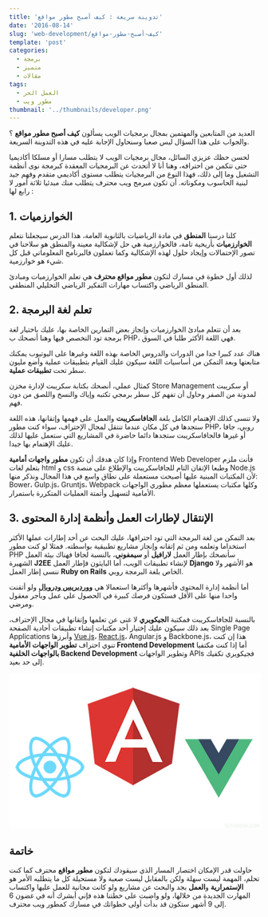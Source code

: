 ```yaml
---
title: 'تدوينة سريعة : كيف أصبح مطور مواقع'
date: '2016-08-14'
slug: 'web-development/كيف-أصبح-مطور-مواقع'
template: 'post'
categories:
  - برمجة
  - متميز
  - مقالات
tags:
  - العمل الحر
  - مطور ويب
thumbnail: '../thumbnails/developer.png'
---
```


العديد من المتابعين والمهتمين بمجال برمجيات الويب يسألون **كيف أصبح مطور مواقع** ؟ والجواب على هذا السؤال ليس صعبا وسنحاول الإجابة عليه في هذه التدوينة السريعة.

لحسن حظك عزيزي السائل، مجال برمجيات الويب لا يتطلب مسارا أو مسلكا أكاديميا حتى تتكمن من احترافه، وهنا أنا لا أتحدث عن البرمجيات المعقدة كبرمجة نوى أنظمة التشغيل وما إلى ذلك، فهذا النوع من البرمجيات يتطلب مستوى أكاديمي متقدم وفهم جيد لبنية الحاسوب ومكوناته. أن تكون مبرمج ويب محترف يتطلب منك مبدئيا ثلاثة أمور لا رابع لها :

## 1\. الخوارزميات

كلنا درسنا **المنطق** في مادة الرياضيات بالثانوية العامة، هذا الدرس سيجعلنا نتعلم **الخوارزميات** بأريحية تامة، فالخوارزمية هي حل لإشكالية معينة والمنطق هو سلاحنا في تصور الإحتمالات وإيجاد حلول لهذه الإشكالية وكما تعملون فالبرنامج المعلوماتي قبل كل شيء هو خوارزمية.

لذلك أول خطوة في مسارك لتكون **مطور مواقع محترف** هي تعلم الخوارزميات ومبادئ المنطق الرياضي واكتساب مهارات التفكير الرياضي التحليلي المنطقي.

## 2\. تعلم لغة البرمجة

بعد أن تتعلم مبادئ الخوارزميات وإنجاز بعض التمارين الخاصة بها، عليك باختيار لغة برمجة تود التخصص فيها وهنا أنصحك ب PHP، فهي اللغة الأكثر طلبا في السوق.

هناك عدد كبيرا جدا من الدورات والدروس الخاصة بهذه اللغة وغيرها على اليوتيوب يمكنك متابعتها وبعد التمكن من أساسيات اللغة سيكون عليك القيام بتطبيقات عملية وأضع مليون سطر تحت **تطبيقات عملية**.

كمثال عملي، أنصحك بكتابة سكريبت لإدارة مخزن Store Management أو سكريبت لمدونة من الصفر وحاول أن تفهم كل سطر برمجي تكتبه وإياك والنسخ واللصق من دون فهم.

ولا تنسى كذلك الإهتمام الكامل بلغة **الجافاسكريبت** والعمل على فهمها وإتقانها، هذه اللغة ستجدها في كل مكان عندما تنتقل لمجال الإحتراف، سواء كنت مطور PHP، روبي، جافا أو غيرها فالجافاسكريبت ستجدها دائما حاضرة في المشاريع التي ستعمل عليها لذلك عليك الإهتمام بها جيدا.

وإذا كان هدفك أن تكون **مطور واجهات أمامية** Frontend Web Developer فأنت ملزم بتعلم لغات html و css وطبعا الإتقان التام للجافاسكريبت والإطلاع على منصة Node.js لأن المكتبات المبنية عليها أصبحت مستعملة على نطاق واسع في هذا المجال ونذكر منها: Bower، Gulp.js، Gruntjs، Webpack وكلها مكتبات يستعملها معظم مطوري الواجهات الأمامية لتسهيل وأتمتة العمليات المتكررة باستمرار.

## 3\. الإنتقال لإطارات العمل وأنظمة إدارة المحتوى

بعد التمكن من لغة البرمجة التي تود احترافها، عليك البحث عن أحد إطارات عملها الأكثر استخداما وتعلمه ومن ثم إتقانه وإنجاز مشاريع تطبيقية بواسطته. فمثلا لو كنت مطور PHP سأنصحك بإطار العمل **لارافيل** أو **سيمفوني**، بالنسبة لجافا فهناك بيئة العمل الشهيرة **J2EE** لإنشاء تطبيقات الويب، أما البايثون فإطار العمل **Django** هو الأشهر ولا ننسى إطار العمل **Ruby on Rails** الخاص بلغة البرمجة روبي.

أما أنظمة إدارة المحتوى فأشهرها وأكثرها استعمالا هي [**ووردبريس ودروبال**](http://www.tutomena.com/blog/wordpress-vs-drupal/) ولو أتقنت واحدا منها على الأقل فستكون فرصك كبيرة في الحصول على عمل وبأجر معقول ومرضي.

بالنسبة للجافاسكريبت فمكتبة **الجيكويري** لا غنى عن تعلمها وإتقانها في مجال الإحتراف، بعد ذلك سيكون عليك إختيار أحد مكتبات إنشاء تطبيقات أحادية الصفحة Single Page Applications وأبرزها [Vue.js](/vuejs-framework)، [React.js](/web-development/javascript/react-javascript-library/)، Angular.js و Backbone.js، هذا إن كنت تنوي احتراف **تطوير الواجهات الأمامية Frontend Development** أما إذا كنت مكتفيا **بالواجهات الخلفية Backend Development** وتطوير الواجهات APIs فجيكويري تكفيك إلى حد بعيد.

[![JavaScript Frameworks](../images/javascript-frameworks.jpg)](../images/javascript-frameworks.jpg)

## خاتمة

حاولت قدر الإمكان اختصار المسار الذي سيقودك لتكون **مطور مواقع** محترف كما كنت تحلم، المهمة ليست سهلة ولكن بالمقابل ليست صعبة ولا مستحيلة كل ما يتطلبه الأمر هو **الإستمرارية** و**العمل** بجد والبحث عن مشاريع ولو كانت مجانية للعمل عليها واكتساب المهارت الجديدة من خلالها، ولو واضبت على خطتنا هذه فإني أبشرك أنه في غضون 6 إلى 9 أشهر ستكون قد بدأت أولى خطواتك في مسارك كمطور ويب محترف.
